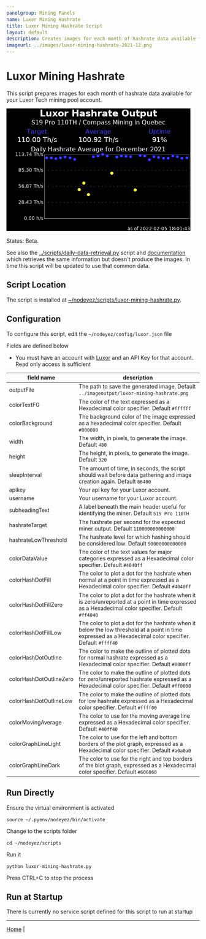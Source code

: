 ```yaml
---
panelgroup: Mining Panels
name: Luxor Mining Hashrate
title: Luxor Mining Hashrate Script
layout: default
description: Creates images for each month of hashrate data available for Luxor mining pool account
imageurl: ../images/luxor-mining-hashrate-2021-12.png
---
```


# Luxor Mining Hashrate

This script prepares images for each month of hashrate data available for your
Luxor Tech mining pool account.

![sample image of luxor hashrate for a month](../images/luxor-mining-hashrate-2021-12.png)

Status: Beta. 

See also the [../scripts/daily-data-retrieval.py](../scripts/daily-data-retrieval.py)
script and [documentation](./script-daily-data-retrieval.md) which retrieves the
same information but doesn't produce the images. In time this script will be
updated to use that common data.

## Script Location

The script is installed at
[~/nodeyez/scripts/luxor-mining-hashrate.py](../scripts/luxor-mining-hashrate.py).

## Configuration

To configure this script, edit the `~/nodeyez/config/luxor.json` file

Fields are defined below

- You must have an account with [Luxor](https://beta.luxor.tech/) and an
  API Key for that account. Read only access is sufficient

| field name | description |
| --- | --- |
| outputFile | The path to save the generated image. Default `../imageoutput/luxor-mining-hashrate.png` |
| colorTextFG | The color of the text expressed as a Hexadecimal color specifier. Default `#ffffff` |
| colorBackground | The background color of the image expressed as a hexadecimal color specifier. Default `#000000` |
| width | The width, in pixels, to generate the image. Default `480` |
| height | The height, in pixels, to generate the image. Default `320` |
| sleepInterval | The amount of time, in seconds, the script should wait before data gathering and image creation again. Default `86400` |
| apikey | Your api key for your Luxor account. |
| username | Your username for your Luxor account. |
| subheadingText | A label beneath the main header useful for identifying the miner. Default `S19 Pro 110TH` |
| hashrateTarget | The hashrate per second for the expected miner output. Default `110000000000000` |
| hashrateLowThreshold | The hashrate level for which hashing should be considered low. Default `90000000000000` | 
| colorDataValue | The color of the text values for major categories expressed as a Hexadecimal color specifier. Default `#4040ff` | 
| colorHashDotFill | The color to plot a dot for the hashrate when normal at a point in time expressed as a Hexadecimal color specifier. Default `#4040ff` |
| colorHashDotFillZero | The color to plot a dot for the hashrate when it is zero/unreported at a point in time expressed as a Hexadecimal color specifier. Default `#ff4040` |
| colorHashDotFillLow | The color to plot a dot for the hashrate when it below the low threshold at a point in time expressed as a Hexadecimal color specifier. Default `#ffff40` |
| colorHashDotOutline | The color to make the outline of plotted dots for normal hashrate expressed as a Hexadecimal color specifier. Default `#0000ff` |
| colorHashDotOutlineZero | The color to make the outline of plotted dots for zero/unreported hashrate expressed as a Hexadecimal color specifier. Default `#ff0000` | 
| colorHashDotOutlineLow | The color to make the outline of plotted dots for low hashrate expressed as a Hexadecimal color specifier. Default `#ffff00` |
| colorMovingAverage | The color to use for the moving average line expressed as a Hexadecimal color specifier. Default `#40ff40` |
| colorGraphLineLight | The color to use for the left and bottom borders of the plot graph, expressed as a Hexadecimal color specifier. Default `#a0a0a0` |
| colorGraphLineDark | The color to use for the right and top borders of the blot graph, expressed as a Hexadecimal color specifier. Default `#606060` |

## Run Directly

Ensure the virtual environment is activated
```shell
source ~/.pyenv/nodeyez/bin/activate
```

Change to the scripts folder
```shell
cd ~/nodeyez/scripts
```

Run it
```shell
python luxor-mining-hashrate.py
```

Press CTRL+C to stop the process

## Run at Startup

There is currently no service script defined for this script to run at startup

---

[Home](../) | 